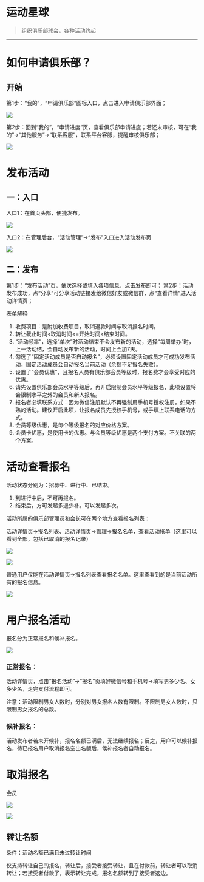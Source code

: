 # 运动星球

> 组织俱乐部球会，各种活动约起

***

# 如何申请俱乐部？

## 开始 <!-- {docsify-ignore} -->



第1步：“我的”，“申请俱乐部”图标入口，点击进入申请俱乐部界面；

![](https://photo.lhyd.com/c27fcfb3-bc9b-440e-aff2-1f42c36ab0711688628681085.jpeg "")

第2步：回到“我的”，“申请进度”页，查看俱乐部申请进度；若还未审核，可在“我的”→“其他服务”→“联系客服”，联系平台客服，提醒审核俱乐部；

![](https://photo.lhyd.com/01c4dc35-1e96-464d-acea-109bdc42cebd1688628692890.jpeg "")

# 发布活动
## 一：入口
入口1：在首页头部，便捷发布。

![](images/1.png "")


入口2：在管理后台，“活动管理”→“发布”入口进入活动发布页

![](images/2.png "")



## 二：发布

第1步：“发布活动”页，依次选择或填入各项信息，点击发布即可；
第2步：活动发布成功，点“分享”可分享活动链接发给微信好友或微信群，点“查看详情”进入活动详情页；

表单解释

1. 收费项目：是附加收费项目，取消退款时间与取消报名时间。
1. 转让截止时间<取消时间<=开始时间<结束时间。
1. “活动频率”，选择“单次”时活动结束不会发布新的活动，选择“每周举办”时，上一活动结，会自动发布新的活动，时间上会加7天。
1. 勾选了“固定活动成员是否自动报名”，必须设置固定活动成员才可成功发布活动，固定活动成员会自动报名当前活动（余额不足报名失败）。
1. 设置了“会员优惠”，且报名人员有俱乐部会员等级时，报名费才会享受对应的优惠。
1. 请先设置俱乐部会员水平等级后，再开启限制会员水平等级报名，此项设置将会限制水平之外的会员和新人报名。
1. 报名者必填联系方式：因为微信注册默认不再强制用手机号授权注册，如果不熟的活动。建议开启此项，让报名成员先授权手机号，或手填上联系电话的方式。
1. 会员等级优惠，是每个等级报名的对应价格方案。
1. 会员卡优惠，是使用卡的优惠。与会员等级优惠是两个支付方案。不关联的两个方案。



# 活动查看报名

活动状态分别为：招募中、进行中、已结束。

1. 到进行中后，不可再报名。
1. 结束后，方可发起多退少补。可以发起多次。


活动所属的俱乐部管理员和会长可在两个地方查看报名列表：

活动详情页→报名列表、活动详情页→管理→报名名单，查看活动帐单（这里可以看到全部，包括已取消的报名记录）

![](https://tcs.teambition.net/storage/312v12b262a728c0641d9a2358ed3f4ca592?Signature=eyJhbGciOiJIUzI1NiIsInR5cCI6IkpXVCJ9.eyJBcHBJRCI6IjU5Mzc3MGZmODM5NjMyMDAyZTAzNThmMSIsIl9hcHBJZCI6IjU5Mzc3MGZmODM5NjMyMDAyZTAzNThmMSIsIl9vcmdhbml6YXRpb25JZCI6IiIsImV4cCI6MTY4OTIzOTY3MSwiaWF0IjoxNjg4NjM0ODcxLCJyZXNvdXJjZSI6Ii9zdG9yYWdlLzMxMnYxMmIyNjJhNzI4YzA2NDFkOWEyMzU4ZWQzZjRjYTU5MiJ9.OIEkTM9KZQFTgaIqreRI4LgG3dk7nPn39FMZdIZvjJw&download=image.png "")

![](https://tcs.teambition.net/storage/312va45f391adcfc927859bb3f8022ec6ebd?Signature=eyJhbGciOiJIUzI1NiIsInR5cCI6IkpXVCJ9.eyJBcHBJRCI6IjU5Mzc3MGZmODM5NjMyMDAyZTAzNThmMSIsIl9hcHBJZCI6IjU5Mzc3MGZmODM5NjMyMDAyZTAzNThmMSIsIl9vcmdhbml6YXRpb25JZCI6IiIsImV4cCI6MTY4OTIzOTY3MSwiaWF0IjoxNjg4NjM0ODcxLCJyZXNvdXJjZSI6Ii9zdG9yYWdlLzMxMnZhNDVmMzkxYWRjZmM5Mjc4NTliYjNmODAyMmVjNmViZCJ9.zo7QrVkzd6g2YUtEC5i4JtSJ8_UUXlPjVXIKt8ebZeE&download=image.png "")

普通用户仅能在活动详情页→报名列表查看报名名单。这里查看到的是当前活动所有的报名信息。

![](https://tcs.teambition.net/storage/312v83242add50a3d65fc2f285ae90b436e9?Signature=eyJhbGciOiJIUzI1NiIsInR5cCI6IkpXVCJ9.eyJBcHBJRCI6IjU5Mzc3MGZmODM5NjMyMDAyZTAzNThmMSIsIl9hcHBJZCI6IjU5Mzc3MGZmODM5NjMyMDAyZTAzNThmMSIsIl9vcmdhbml6YXRpb25JZCI6IiIsImV4cCI6MTY4OTIzOTY3MSwiaWF0IjoxNjg4NjM0ODcxLCJyZXNvdXJjZSI6Ii9zdG9yYWdlLzMxMnY4MzI0MmFkZDUwYTNkNjVmYzJmMjg1YWU5MGI0MzZlOSJ9.fK5gpqA9jVKA6523Uq04-KzTvI5j4Bs5ZQvzAbhDGvw&download=image.png "")

# 用户报名活动


报名分为正常报名和候补报名。

![](https://tcs.teambition.net/storage/312v587543ecbebab2e51647e4bba7ab264c?Signature=eyJhbGciOiJIUzI1NiIsInR5cCI6IkpXVCJ9.eyJBcHBJRCI6IjU5Mzc3MGZmODM5NjMyMDAyZTAzNThmMSIsIl9hcHBJZCI6IjU5Mzc3MGZmODM5NjMyMDAyZTAzNThmMSIsIl9vcmdhbml6YXRpb25JZCI6IiIsImV4cCI6MTY4OTI5ODg3NSwiaWF0IjoxNjg4Njk0MDc1LCJyZXNvdXJjZSI6Ii9zdG9yYWdlLzMxMnY1ODc1NDNlY2JlYmFiMmU1MTY0N2U0YmJhN2FiMjY0YyJ9.aPUp6QtJ9X6luPRYXijcr6wLCuclsEZFqw20Z_PnkqU&download=image.png "")

###  正常报名：

活动详情页，点击“报名活动”→“报名”页填好微信号和手机号→填写男多少名、女多少名，走完支付流程即可。

注意：活动限制男女人数时，分别对男女报名人数有限制。不限制男女人数时，只限制男女报名的总数。



### 候补报名：

活动发布者若未开候补，报名名额已满后，无法继续报名；反之，用户可以候补报名，待已报名用户取消报名空出名额后，候补报名者自动报名。





# 取消报名

会员

![](https://tcs.teambition.net/storage/312ve4de511800e1a00eca082faa1ea6f626?Signature=eyJhbGciOiJIUzI1NiIsInR5cCI6IkpXVCJ9.eyJBcHBJRCI6IjU5Mzc3MGZmODM5NjMyMDAyZTAzNThmMSIsIl9hcHBJZCI6IjU5Mzc3MGZmODM5NjMyMDAyZTAzNThmMSIsIl9vcmdhbml6YXRpb25JZCI6IiIsImV4cCI6MTY4OTI5ODg3NSwiaWF0IjoxNjg4Njk0MDc1LCJyZXNvdXJjZSI6Ii9zdG9yYWdlLzMxMnZlNGRlNTExODAwZTFhMDBlY2EwODJmYWExZWE2ZjYyNiJ9.QWcGDWJrGeQWafp62Ea_uvTGl1bkXFk9CqfDHVoI_xI&download=image.png "")

![](https://tcs.teambition.net/storage/312va6bd7a6182be6557e8680a9ce641af69?Signature=eyJhbGciOiJIUzI1NiIsInR5cCI6IkpXVCJ9.eyJBcHBJRCI6IjU5Mzc3MGZmODM5NjMyMDAyZTAzNThmMSIsIl9hcHBJZCI6IjU5Mzc3MGZmODM5NjMyMDAyZTAzNThmMSIsIl9vcmdhbml6YXRpb25JZCI6IiIsImV4cCI6MTY4OTI5ODg3NSwiaWF0IjoxNjg4Njk0MDc1LCJyZXNvdXJjZSI6Ii9zdG9yYWdlLzMxMnZhNmJkN2E2MTgyYmU2NTU3ZTg2ODBhOWNlNjQxYWY2OSJ9.JfsPd9FxD8zEkw9JBAsajiwk5vt9RbexsyD3x4JvtVE&download=image.png "")



## 转让名额

条件：活动名额已满且未过转让时间

仅支持转让自己的报名，转让后，接受者接受转让，且在付款前，转让者可以取消转让；若接受者付款了，表示转让完成，报名名额转到了接受者这边。





